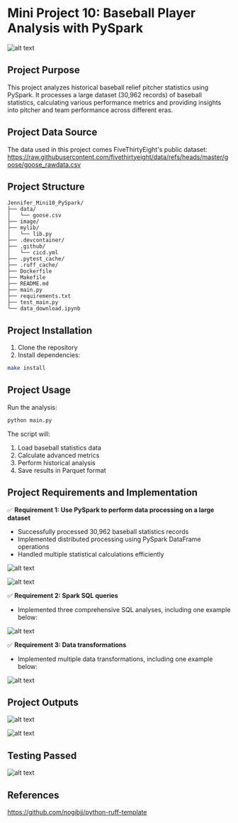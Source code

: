 

# Mini Project 10: Baseball Player Analysis with PySpark
![alt text](image.png)

## Project Purpose
This project analyzes historical baseball relief pitcher statistics using PySpark. It processes a large dataset (30,962 records) of baseball statistics, calculating various performance metrics and providing insights into pitcher and team performance across different eras.

## Project Data Source
The data used in this project comes FiveThirtyEight's public dataset: https://raw.githubusercontent.com/fivethirtyeight/data/refs/heads/master/goose/goose_rawdata.csv 

## Project Structure
```
Jennifer_Mini10_PySpark/
├── data/
│   └── goose.csv           
├── image/                   
├── mylib/
│   └── lib.py              
├── .devcontainer/
├── .github/                 
│   └── cicd.yml
├── .pytest_cache/          
├── .ruff_cache/           
├── Dockerfile               
├── Makefile                 
├── README.md                
├── main.py                  
├── requirements.txt        
├── test_main.py             
└── data_download.ipynb      
```

## Project Installation

1. Clone the repository
2. Install dependencies:
```bash
make install
```

## Project Usage
Run the analysis:
```bash
python main.py
```

The script will:
1. Load baseball statistics data
2. Calculate advanced metrics
3. Perform historical analysis
4. Save results in Parquet format

## Project Requirements and Implementation

✅ **Requirement 1: Use PySpark to perform data processing on a large dataset**
- Successfully processed 30,962 baseball statistics records
- Implemented distributed processing using PySpark DataFrame operations
- Handled multiple statistical calculations efficiently

![alt text](image-1.png)

![alt text](image-2.png)

✅ **Requirement 2: Spark SQL queries**
- Implemented three comprehensive SQL analyses, including one example below:

![alt text](image-4.png)

✅ **Requirement 3: Data transformations**
- Implemented multiple data transformations, including one example below:

![alt text](image-5.png)

## Project Outputs

![alt text](image-3.png)

![alt text](image-6.png)

## Testing Passed

![alt text](image-7.png)

## References
https://github.com/nogibjj/python-ruff-template 




